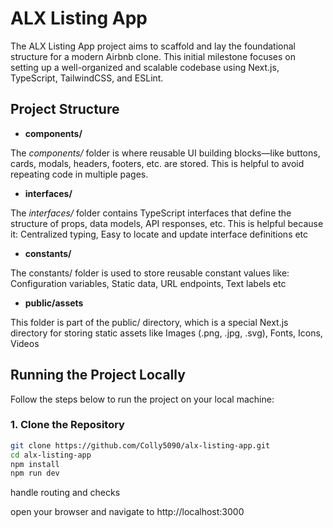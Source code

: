 # ALX Listing App

The ALX Listing App project aims to scaffold and lay the foundational structure for a modern Airbnb clone. This initial milestone focuses on setting up a well-organized and scalable codebase using Next.js, TypeScript, TailwindCSS, and ESLint.

## Project Structure

- **components/**

The _components/_ folder is where reusable UI building blocks—like buttons, cards, modals, headers, footers, etc. are stored.
This is helpful to avoid repeating code in multiple pages.

- **interfaces/**

The _interfaces/_ folder contains TypeScript interfaces that define the structure of props, data models, API responses, etc.
This is helpful because it:
Centralized typing, Easy to locate and update interface definitions etc

- **constants/**

The constants/ folder is used to store reusable constant values like:
Configuration variables, Static data, URL endpoints, Text labels etc

- **public/assets**

This folder is part of the public/ directory, which is a special Next.js directory for storing static assets like Images (.png, .jpg, .svg), Fonts, Icons, Videos

## Running the Project Locally

Follow the steps below to run the project on your local machine:

### 1. Clone the Repository

```bash
git clone https://github.com/Colly5090/alx-listing-app.git
cd alx-listing-app
npm install
npm run dev
```

handle routing and checks

open your browser and navigate to http://localhost:3000
